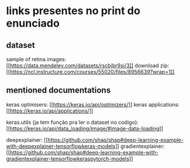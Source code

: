 # links presentes no print do enunciado

## dataset
sample of retina images: [[https://data.mendeley.com/datasets/rscbjbr9sj/3]]
download zip: [[https://ncl.instructure.com/courses/55020/files/8956639?wrap=1]]

## mentioned documentations
keras optimisers: [[https://keras.io/api/optimizers/]]
keras applications: [[https://keras.io/api/applications/]]

keras.utils (ja tem função pra ler o dataset no codigo): [[https://keras.io/api/data_loading/image/#image-data-loading]]

deepexplainer: [[https://github.com/shap/shap#deep-learning-example-with-deepexplainer-tensorflowkeras-models]]
gradientexplainer: [[https://github.com/shap/shap#deep-learning-example-with-gradientexplainer-tensorflowkeraspytorch-models]]